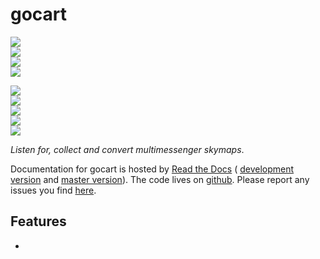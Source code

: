 # gocart

<!-- INFO BADGES -->  

[![](https://img.shields.io/pypi/pyversions/gocart)](https://pypi.org/project/gocart/)  
[![](https://img.shields.io/pypi/v/gocart)](https://pypi.org/project/gocart/)  
[![](https://img.shields.io/github/license/thespacedoctor/gocart)](https://github.com/thespacedoctor/gocart)  
[![](https://img.shields.io/pypi/dm/gocart)](https://pypi.org/project/gocart/)  

<!-- STATUS BADGES -->  

[![](http://157.245.42.153:8080/buildStatus/icon?job=gocart%2Fmaster&subject=build%20master)](http://157.245.42.153:8080/blue/organizations/jenkins/gocart/activity?branch=master)  
[![](http://157.245.42.153:8080/buildStatus/icon?job=gocart%2Fdevelop&subject=build%20dev)](http://157.245.42.153:8080/blue/organizations/jenkins/gocart/activity?branch=develop)  
[![](https://cdn.jsdelivr.net/gh/thespacedoctor/gocart@master/coverage.svg)](https://raw.githack.com/thespacedoctor/gocart/master/htmlcov/index.html)  
[![](https://readthedocs.org/projects/gocart/badge/?version=master)](https://gocart.readthedocs.io/en/master/)  
[![](https://img.shields.io/github/issues/thespacedoctor/gocart/type:%20bug?label=bug%20issues)](https://github.com/thespacedoctor/gocart/issues?q=is%3Aissue+is%3Aopen+label%3A%22type%3A+bug%22+)  

*Listen for, collect and convert multimessenger skymaps*.

Documentation for gocart is hosted by [Read the Docs](https://gocart.readthedocs.io/en/master/) (
[development version](https://gocart.readthedocs.io/en/develop/) and [master version](https://gocart.readthedocs.io/en/master/)). The code lives on [github](https://github.com/thespacedoctor/gocart). Please report any issues you find [here](https://github.com/thespacedoctor/gocart/issues).

## Features

* 



